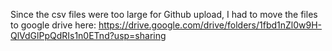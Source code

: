 Since the csv files were too large for Github upload, I had to move the files to google drive here: https://drive.google.com/drive/folders/1fbd1nZl0w9H-QlVdGlPpQdRIs1n0ETnd?usp=sharing

